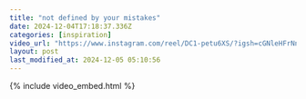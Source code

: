 ```yaml
---
title: "not defined by your mistakes"
date: 2024-12-04T17:18:37.336Z
categories: [inspiration]
video_url: "https://www.instagram.com/reel/DC1-petu6XS/?igsh=cGNleHFrNnIwbXA5"
layout: post
last_modified_at: 2024-12-05 05:10:56
---
```


{% include video_embed.html %}
